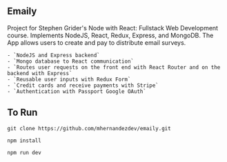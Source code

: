 ## Emaily

Project for Stephen Grider's Node with React: Fullstack Web Development course. Implements NodeJS, React, Redux, Express, and MongoDB. The App allows users to create and pay to distribute email surveys.

    - `NodeJS and Express backend`
    - `Mongo database to React communication`
    - `Routes user requests on the front end with React Router and on the backend with Express`
    - `Reusable user inputs with Redux Form`
    - `Credit cards and receive payments with Stripe`
    - `Authentication with Passport Google OAuth`


## To Run

`git clone https://github.com/mhernandezdev/emaily.git`

`npm install`

`npm run dev`
